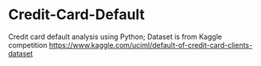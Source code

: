 # Credit-Card-Default
Credit card default analysis using Python;
Dataset is from Kaggle competition https://www.kaggle.com/uciml/default-of-credit-card-clients-dataset
